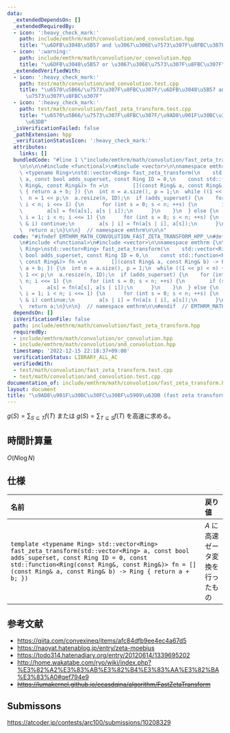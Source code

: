 ```yaml
---
data:
  _extendedDependsOn: []
  _extendedRequiredBy:
  - icon: ':heavy_check_mark:'
    path: include/emthrm/math/convolution/and_convolution.hpp
    title: "\u6DFB\u3048\u5B57 and \u3067\u306E\u7573\u307F\u8FBC\u307F"
  - icon: ':warning:'
    path: include/emthrm/math/convolution/or_convolution.hpp
    title: "\u6DFB\u3048\u5B57 or \u3067\u306E\u7573\u307F\u8FBC\u307F"
  _extendedVerifiedWith:
  - icon: ':heavy_check_mark:'
    path: test/math/convolution/and_convolution.test.cpp
    title: "\u6570\u5B66/\u7573\u307F\u8FBC\u307F/\u6DFB\u3048\u5B57 and \u3067\u306E\
      \u7573\u307F\u8FBC\u307F"
  - icon: ':heavy_check_mark:'
    path: test/math/convolution/fast_zeta_transform.test.cpp
    title: "\u6570\u5B66/\u7573\u307F\u8FBC\u307F/\u9AD8\u901F\u30BC\u30FC\u30BF\u5909\
      \u63DB"
  _isVerificationFailed: false
  _pathExtension: hpp
  _verificationStatusIcon: ':heavy_check_mark:'
  attributes:
    links: []
  bundledCode: "#line 1 \"include/emthrm/math/convolution/fast_zeta_transform.hpp\"\
    \n\n\n\n#include <functional>\n#include <vector>\n\nnamespace emthrm {\n\ntemplate\
    \ <typename Ring>\nstd::vector<Ring> fast_zeta_transform(\n    std::vector<Ring>\
    \ a, const bool adds_superset, const Ring ID = 0,\n    const std::function<Ring(const\
    \ Ring&, const Ring&)> fn =\n        [](const Ring& a, const Ring& b) -> Ring\
    \ { return a + b; }) {\n  int n = a.size(), p = 1;\n  while ((1 << p) < n) ++p;\n\
    \  n = 1 << p;\n  a.resize(n, ID);\n  if (adds_superset) {\n    for (int i = 1;\
    \ i < n; i <<= 1) {\n      for (int s = 0; s < n; ++s) {\n        if (s & i) continue;\n\
    \        a[s] = fn(a[s], a[s | i]);\n      }\n    }\n  } else {\n    for (int\
    \ i = 1; i < n; i <<= 1) {\n      for (int s = 0; s < n; ++s) {\n        if (s\
    \ & i) continue;\n        a[s | i] = fn(a[s | i], a[s]);\n      }\n    }\n  }\n\
    \  return a;\n}\n\n}  // namespace emthrm\n\n\n"
  code: "#ifndef EMTHRM_MATH_CONVOLUTION_FAST_ZETA_TRANSFORM_HPP_\n#define EMTHRM_MATH_CONVOLUTION_FAST_ZETA_TRANSFORM_HPP_\n\
    \n#include <functional>\n#include <vector>\n\nnamespace emthrm {\n\ntemplate <typename\
    \ Ring>\nstd::vector<Ring> fast_zeta_transform(\n    std::vector<Ring> a, const\
    \ bool adds_superset, const Ring ID = 0,\n    const std::function<Ring(const Ring&,\
    \ const Ring&)> fn =\n        [](const Ring& a, const Ring& b) -> Ring { return\
    \ a + b; }) {\n  int n = a.size(), p = 1;\n  while ((1 << p) < n) ++p;\n  n =\
    \ 1 << p;\n  a.resize(n, ID);\n  if (adds_superset) {\n    for (int i = 1; i <\
    \ n; i <<= 1) {\n      for (int s = 0; s < n; ++s) {\n        if (s & i) continue;\n\
    \        a[s] = fn(a[s], a[s | i]);\n      }\n    }\n  } else {\n    for (int\
    \ i = 1; i < n; i <<= 1) {\n      for (int s = 0; s < n; ++s) {\n        if (s\
    \ & i) continue;\n        a[s | i] = fn(a[s | i], a[s]);\n      }\n    }\n  }\n\
    \  return a;\n}\n\n}  // namespace emthrm\n\n#endif  // EMTHRM_MATH_CONVOLUTION_FAST_ZETA_TRANSFORM_HPP_\n"
  dependsOn: []
  isVerificationFile: false
  path: include/emthrm/math/convolution/fast_zeta_transform.hpp
  requiredBy:
  - include/emthrm/math/convolution/or_convolution.hpp
  - include/emthrm/math/convolution/and_convolution.hpp
  timestamp: '2022-12-15 22:18:37+09:00'
  verificationStatus: LIBRARY_ALL_AC
  verifiedWith:
  - test/math/convolution/fast_zeta_transform.test.cpp
  - test/math/convolution/and_convolution.test.cpp
documentation_of: include/emthrm/math/convolution/fast_zeta_transform.hpp
layout: document
title: "\u9AD8\u901F\u30BC\u30FC\u30BF\u5909\u63DB (fast zeta transform)"
---
```


$g(S) = \sum_{S \subseteq T} f(T)$ または $g(S) = \sum_{T \subseteq S} f(T)$ を高速に求める。


## 時間計算量

$O(N\log{N})$


## 仕様

|名前|戻り値|
|:--|:--|
|`template <typename Ring> std::vector<Ring> fast_zeta_transform(std::vector<Ring> a, const bool adds_superset, const Ring ID = 0, const std::function<Ring(const Ring&, const Ring&)> fn = [](const Ring& a, const Ring& b) -> Ring { return a + b; })`|$A$ に高速ゼータ変換を行ったもの|`adds_superset` は上位集合に対する変換かを表す。|


## 参考文献

- https://qiita.com/convexineq/items/afc84dfb9ee4ec4a67d5
- https://naoyat.hatenablog.jp/entry/zeta-moebius
- https://todo314.hatenadiary.org/entry/20120614/1339695202
- http://home.wakatabe.com/ryo/wiki/index.php?%E3%82%A2%E3%83%AB%E3%82%B4%E3%83%AA%E3%82%BA%E3%83%A0#qef794e9
- ~~https://lumakernel.github.io/ecasdqina/algorithm/FastZetaTransform~~


## Submissons

https://atcoder.jp/contests/arc100/submissions/10208329
